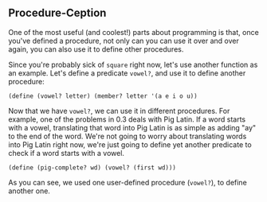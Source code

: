 ## Procedure-Ception

One of the most useful (and coolest!) parts about programming is that, once
you've defined a procedure, not only can you can use it over and over again,
you can also use it to define other procedures.

Since you're probably sick of `square` right now, let's use another function
as an example. Let's define a predicate `vowel?`, and use it to define another
procedure:

`(define (vowel? letter) (member? letter '(a e i o u))`

Now that we have `vowel?`, we can use it in different procedures. For example,
one of the problems in 0.3 deals with Pig Latin. If a word starts with a
vowel, translating that word into Pig Latin is as simple as adding "ay" to the
end of the word. We're not going to worry about translating words into Pig
Latin right now, we're just going to define yet another predicate to check if
a word starts with a vowel.

`(define (pig-complete? wd) (vowel? (first wd)))`

As you can see, we used one user-defined procedure (`vowel?`), to define
another one.

